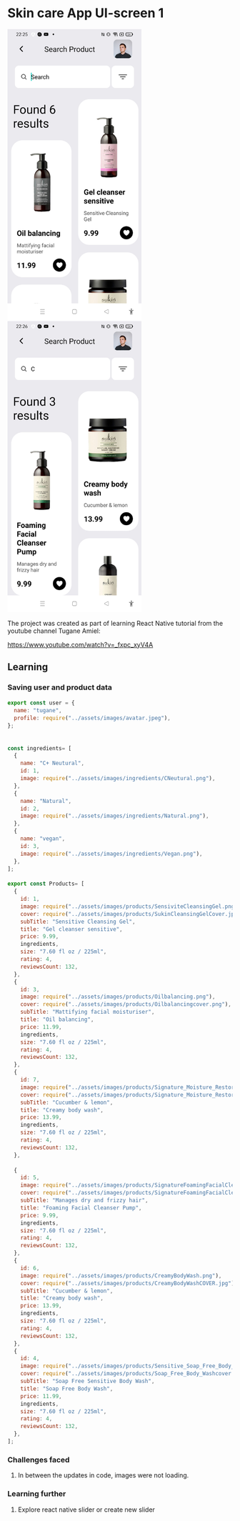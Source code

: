 # Skin care App UI-screen 1 

<img width="300px" src="skincareapp-ui-1-screenshot-1.jpg" alt="image_name png" />

<img width="300px" src="skincareapp-ui-1-screenshot-2.jpg" alt="image_name png" />

The project was created as part of learning React Native tutorial from the youtube channel 
Tugane Amiel:

https://www.youtube.com/watch?v=_fxpc_xyV4A

## Learning

### Saving user and product data

```js
export const user = {
  name: "tugane",
  profile: require("../assets/images/avatar.jpeg"),
};


const ingredients= [
  {
    name: "C+ Neutural",
    id: 1,
    image: require("../assets/images/ingredients/CNeutural.png"),
  },
  {
    name: "Natural",
    id: 2,
    image: require("../assets/images/ingredients/Natural.png"),
  },
  {
    name: "vegan",
    id: 3,
    image: require("../assets/images/ingredients/Vegan.png"),
  },
];

export const Products= [
  {
    id: 1,
    image: require("../assets/images/products/SensiviteCleansingGel.png"),
    cover: require("../assets/images/products/SukinCleansingGelCover.jpg"),
    subTitle: "Sensitive Cleansing Gel",
    title: "Gel cleanser sensitive",
    price: 9.99,
    ingredients,
    size: "7.60 fl oz / 225ml",
    rating: 4,
    reviewsCount: 132,
  },
  {
    id: 3,
    image: require("../assets/images/products/Oilbalancing.png"),
    cover: require("../assets/images/products/Oilbalancingcover.png"),
    subTitle: "Mattifying facial moisturiser",
    title: "Oil balancing",
    price: 11.99,
    ingredients,
    size: "7.60 fl oz / 225ml",
    rating: 4,
    reviewsCount: 132,
  },
  {
    id: 7,
    image: require("../assets/images/products/Signature_Moisture_Restoring_Night.png"),
    cover: require("../assets/images/products/Signature_Moisture_Restoring_Night.jpg"),
    subTitle: "Cucumber & lemon",
    title: "Creamy body wash",
    price: 13.99,
    ingredients,
    size: "7.60 fl oz / 225ml",
    rating: 4,
    reviewsCount: 132,
  },

  {
    id: 5,
    image: require("../assets/images/products/SignatureFoamingFacialCleanser.png"),
    cover: require("../assets/images/products/SignatureFoamingFacialCleansercover.jpg"),
    subTitle: "Manages dry and frizzy hair",
    title: "Foaming Facial Cleanser Pump",
    price: 9.99,
    ingredients,
    size: "7.60 fl oz / 225ml",
    rating: 4,
    reviewsCount: 132,
  },
  {
    id: 6,
    image: require("../assets/images/products/CreamyBodyWash.png"),
    cover: require("../assets/images/products/CreamyBodyWashCOVER.jpg"),
    subTitle: "Cucumber & lemon",
    title: "Creamy body wash",
    price: 13.99,
    ingredients,
    size: "7.60 fl oz / 225ml",
    rating: 4,
    reviewsCount: 132,
  },
  {
    id: 4,
    image: require("../assets/images/products/Sensitive_Soap_Free_Body_Wash.png"),
    cover: require("../assets/images/products/Soap_Free_Body_Washcover.jpg"),
    subTitle: "Soap Free Sensitive Body Wash",
    title: "Soap Free Body Wash",
    price: 11.99,
    ingredients,
    size: "7.60 fl oz / 225ml",
    rating: 4,
    reviewsCount: 132,
  },
];
```
### Challenges faced

1. In between the updates in code, images were not loading.

### Learning further

1. Explore react native slider or create new slider
